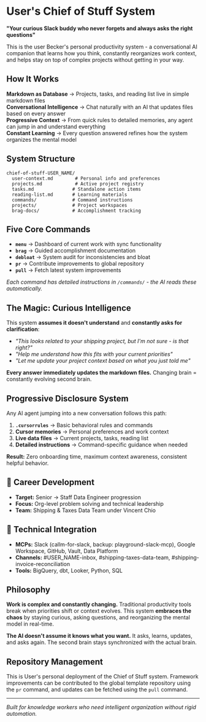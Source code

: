 # User's Chief of Stuff System

**"Your curious Slack buddy who never forgets and always asks the right questions"**

This is the user Becker's personal productivity system - a conversational AI companion that learns how you think, constantly reorganizes work context, and helps stay on top of complex projects without getting in your way.

## How It Works

**Markdown as Database** → Projects, tasks, and reading list live in simple markdown files  
**Conversational Intelligence** → Chat naturally with an AI that updates files based on every answer  
**Progressive Context** → From quick rules to detailed memories, any agent can jump in and understand everything  
**Constant Learning** → Every question answered refines how the system organizes the mental model

## System Structure

```
chief-of-stuff-USER_NAME/
  user-context.md        # Personal info and preferences
  projects.md            # Active project registry
  tasks.md              # Standalone action items
  reading-list.md       # Learning materials
  commands/             # Command instructions
  projects/             # Project workspaces
  brag-docs/            # Accomplishment tracking
```

## Five Core Commands

- **`menu`** → Dashboard of current work with sync functionality
- **`brag`** → Guided accomplishment documentation
- **`debloat`** → System audit for inconsistencies and bloat
- **`pr`** → Contribute improvements to global repository
- **`pull`** → Fetch latest system improvements

*Each command has detailed instructions in `/commands/` - the AI reads these automatically.*

## The Magic: Curious Intelligence

This system **assumes it doesn't understand** and **constantly asks for clarification**:

- *"This looks related to your shipping project, but I'm not sure - is that right?"*
- *"Help me understand how this fits with your current priorities"*  
- *"Let me update your project context based on what you just told me"*

**Every answer immediately updates the markdown files.** Changing brain = constantly evolving second brain.

## Progressive Disclosure System

Any AI agent jumping into a new conversation follows this path:

1. **`.cursorrules`** → Basic behavioral rules and commands
2. **Cursor memories** → Personal preferences and work context
3. **Live data files** → Current projects, tasks, reading list
4. **Detailed instructions** → Command-specific guidance when needed

**Result:** Zero onboarding time, maximum context awareness, consistent helpful behavior.

## 🎯 Career Development
- **Target:** Senior → Staff Data Engineer progression
- **Focus:** Org-level problem solving and technical leadership
- **Team:** Shipping & Taxes Data Team under Vincent Chio

## 🔧 Technical Integration
- **MCPs:** Slack (callm-for-slack, backup: playground-slack-mcp), Google Workspace, GitHub, Vault, Data Platform
- **Channels:** #USER_NAME-inbox, #shipping-taxes-data-team, #shipping-invoice-reconciliation
- **Tools:** BigQuery, dbt, Looker, Python, SQL

## Philosophy

**Work is complex and constantly changing.** Traditional productivity tools break when priorities shift or context evolves. This system **embraces the chaos** by staying curious, asking questions, and reorganizing the mental model in real-time.

**The AI doesn't assume it knows what you want.** It asks, learns, updates, and asks again. The second brain stays synchronized with the actual brain.

## Repository Management

This is User's personal deployment of the Chief of Stuff system. Framework improvements can be contributed to the global template repository using the `pr` command, and updates can be fetched using the `pull` command.

---

*Built for knowledge workers who need intelligent organization without rigid automation.*